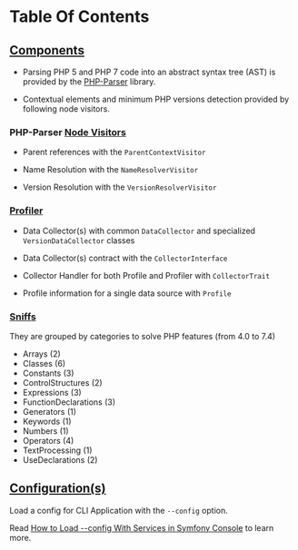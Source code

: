# Table Of Contents

## [Components](01_Components)

* Parsing PHP 5 and PHP 7 code into an abstract syntax tree (AST) is provided by
the [PHP-Parser](https://github.com/nikic/PHP-Parser) library.

* Contextual elements and minimum PHP versions detection provided by following node visitors.

### PHP-Parser [Node Visitors](01_Components/01_PHP-Parser/Visitors.md)

  * Parent references with the `ParentContextVisitor`

  * Name Resolution with the `NameResolverVisitor`

  * Version Resolution with the `VersionResolverVisitor`

### [Profiler](01_Components/02_Profiler/Collectors.md)

  * Data Collector(s) with common `DataCollector` and specialized `VersionDataCollector` classes

  * Data Collector(s) contract with the `CollectorInterface`

  * Collector Handler for both Profile and Profiler with `CollectorTrait`

  * Profile information for a single data source with `Profile`

### [Sniffs](01_Components/03_Sniffs/Features.md)

  They are grouped by categories to solve PHP features (from 4.0 to 7.4)

  * Arrays (2)
  * Classes (6)
  * Constants (3)
  * ControlStructures (2)
  * Expressions (3)
  * FunctionDeclarations (3)
  * Generators (1)
  * Keywords (1)
  * Numbers (1)
  * Operators (4)
  * TextProcessing (1)
  * UseDeclarations (2)

## [Configuration(s)](02_Configs/README.md)

Load a config for CLI Application with the `--config` option.

Read [How to Load --config With Services in Symfony Console](https://tomasvotruba.com/blog/2018/05/14/how-to-load-config-with-services-in-symfony-console/) to learn more.
